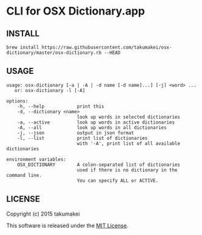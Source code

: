# CLI for OSX Dictionary.app

## INSTALL

```
brew install https://raw.githubusercontent.com/takumakei/osx-dictionary/master/osx-dictionary.rb --HEAD
```

## USAGE

```
usage: osx-dictionary [-a | -A | -d name [-d name]...] [-j] <word> ...
   or: osx-dictionary -l [-A]

options:
    -h, --help            print this
    -d, --dictionary <name>
                          look up words in selected dictionaries
    -a, --active          look up words in active dictionaries
    -A, --all             look up words in all dictionaries
    -j, --json            output in json format
    -l, --list            print list of dictionaries
                          with '-A', print list of all available dictionaries

environment variables:
    OSX_DICTIONARY        A colon-separated list of dictionaries
                          used if there is no dictionary in the command line.
                          You can specify ALL or ACTIVE.
```

## LICENSE

Copyright (c) 2015 takumakei

This software is released under the [MIT License](http://opensource.org/licenses/mit-license.php).
